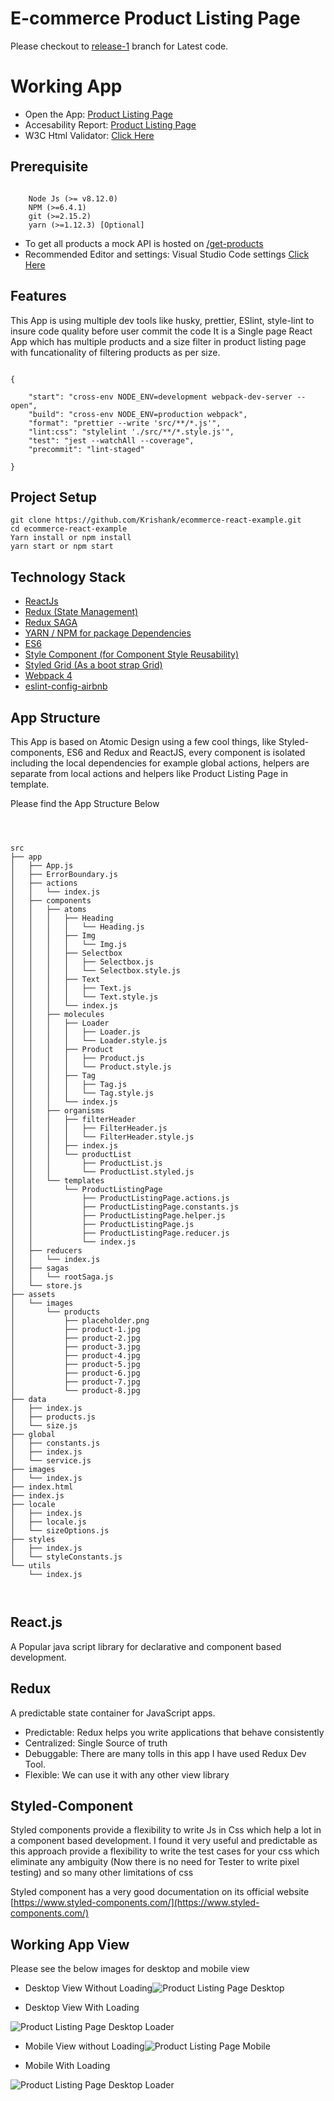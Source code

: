 
  

  

# E-commerce Product Listing Page

  

Please checkout to  [release-1](https://github.com/Krishank/ecommerce-react-example/tree/release-1) branch for Latest code.

  

# Working App

  

- Open the App: [Product Listing Page](https://krishank.github.io/ecommerce-react-example/build/index.html)
- Accesability Report: [Product Listing Page](https://github.com/Krishank/ecommerce-react-example/blob/master/reports/achecker_2019-01-27_22-37-07.pdf)
- W3C Html Validator: [Click Here](https://validator.w3.org/nu/?doc=https%3A%2F%2Fkrishank.github.io%2Fecommerce-react-example%2Fbuild%2Findex.html)

## Prerequisite

```

    Node Js (>= v8.12.0)
    NPM (>=6.4.1)
    git (>=2.15.2)
    yarn (>=1.12.3) [Optional]

```

- To get all products a mock API is hosted on [/get-products](https://demo7175924.mockable.io/get-products])
- Recommended Editor and settings: Visual Studio Code settings [Click Here](https://github.com/Krishank/ecommerce-react-example/blob/master/DevelopmentTools.md)

  

  

## Features

  

This App is using multiple dev tools like husky, prettier, ESlint, style-lint to insure code quality before user commit the code It is a Single page React App which has multiple products and a size filter in product listing page with funcationality of filtering products as per size.

  

```

{

    "start": "cross-env NODE_ENV=development webpack-dev-server --open",
    "build": "cross-env NODE_ENV=production webpack",
    "format": "prettier --write 'src/**/*.js'",
    "lint:css": "stylelint './src/**/*.style.js'",
    "test": "jest --watchAll --coverage",
    "precommit": "lint-staged"

}

```

  

## Project Setup

  

```
git clone https://github.com/Krishank/ecommerce-react-example.git
cd ecommerce-react-example
Yarn install or npm install
yarn start or npm start

```

  
## Technology Stack

  


-  [ReactJs](https://reactjs.org/)
-  [Redux (State Management)](https://redux.js.org/introduction/getting-started)
-  [Redux SAGA](https://redux-saga.js.org/docs/introduction/BeginnerTutorial.html)
-  [YARN / NPM for package Dependencies](https://npmjs.com)
-  [ES6](http://es6-features.org/)
-  [Style Component (for Component Style Reusability)](https://www.styled-components.com/)
-  [Styled Grid (As a boot strap Grid)](https://www.npmjs.com/package/styled-bootstrap-grid)
-  [Webpack 4](https://webpack.js.org/)
-  [eslint-config-airbnb](https://www.npmjs.com/package/eslint-config-airbnb)

  

  

## App Structure

  

  

This App is based on Atomic Design using a few cool things, like Styled-components, ES6 and Redux and ReactJS, every component is isolated including the local dependencies for example global actions, helpers are separate from local actions and helpers like Product Listing Page in template.

  

  

Please find the App Structure Below

  

  

```

  

src
├── app
│   ├── App.js
│   ├── ErrorBoundary.js
│   ├── actions
│   │   └── index.js
│   ├── components
│   │   ├── atoms
│   │   │   ├── Heading
│   │   │   │   └── Heading.js
│   │   │   ├── Img
│   │   │   │   └── Img.js
│   │   │   ├── Selectbox
│   │   │   │   ├── Selectbox.js
│   │   │   │   └── Selectbox.style.js
│   │   │   ├── Text
│   │   │   │   ├── Text.js
│   │   │   │   └── Text.style.js
│   │   │   └── index.js
│   │   ├── molecules
│   │   │   ├── Loader
│   │   │   │   ├── Loader.js
│   │   │   │   └── Loader.style.js
│   │   │   ├── Product
│   │   │   │   ├── Product.js
│   │   │   │   └── Product.style.js
│   │   │   ├── Tag
│   │   │   │   ├── Tag.js
│   │   │   │   └── Tag.style.js
│   │   │   └── index.js
│   │   ├── organisms
│   │   │   ├── filterHeader
│   │   │   │   ├── FilterHeader.js
│   │   │   │   └── FilterHeader.style.js
│   │   │   ├── index.js
│   │   │   └── productList
│   │   │       ├── ProductList.js
│   │   │       └── ProductList.styled.js
│   │   └── templates
│   │       └── ProductListingPage
│   │           ├── ProductListingPage.actions.js
│   │           ├── ProductListingPage.constants.js
│   │           ├── ProductListingPage.helper.js
│   │           ├── ProductListingPage.js
│   │           ├── ProductListingPage.reducer.js
│   │           └── index.js
│   ├── reducers
│   │   └── index.js
│   ├── sagas
│   │   └── rootSaga.js
│   └── store.js
├── assets
│   └── images
│       └── products
│           ├── placeholder.png
│           ├── product-1.jpg
│           ├── product-2.jpg
│           ├── product-3.jpg
│           ├── product-4.jpg
│           ├── product-5.jpg
│           ├── product-6.jpg
│           ├── product-7.jpg
│           └── product-8.jpg
├── data
│   ├── index.js
│   ├── products.js
│   └── size.js
├── global
│   ├── constants.js
│   ├── index.js
│   └── service.js
├── images
│   └── index.js
├── index.html
├── index.js
├── locale
│   ├── index.js
│   ├── locale.js
│   └── sizeOptions.js
├── styles
│   ├── index.js
│   └── styleConstants.js
└── utils
    └── index.js

  

```

  

  

## React.js

  

A Popular java script library for declarative and component based development.

  

  

## Redux

  
  

A predictable state container for JavaScript apps.

  
  

- Predictable: Redux helps you write applications that behave consistently
- Centralized: Single Source of truth
- Debuggable: There are many tolls in this app I have used Redux Dev Tool.
- Flexible: We can use it with any other view library

  

  

## Styled-Component

  

Styled components provide a flexibility to write Js in Css which help a lot in a component based development. I found it very useful and predictable as this approach provide a flexibility to write the test cases for your css which eliminate any ambiguity (Now there is no need for Tester to write pixel testing) and so many other limitations of css

  

  

  

Styled component has a very good documentation on its official website [https://www.styled-components.com/](https://www.styled-components.com/)

  

  

  

## Working App View

  

Please see the below images for desktop and mobile view

  

- Desktop View Without Loading![Product Listing Page Desktop](https://raw.githubusercontent.com/Krishank/ecommerce-react-example/master/images/desktop.png)

  

  

- Desktop View With Loading

  

  

![Product Listing Page Desktop Loader](https://raw.githubusercontent.com/Krishank/ecommerce-react-example/master/images/desktop-loading.png)

  

  

  

- Mobile View without Loading![Product Listing Page Mobile](https://raw.githubusercontent.com/Krishank/ecommerce-react-example/master/images/mobile.jpeg)

  

  

- Mobile With Loading

  

![Product Listing Page Desktop Loader](https://raw.githubusercontent.com/Krishank/ecommerce-react-example/master/images/mobile-loading.jpeg)